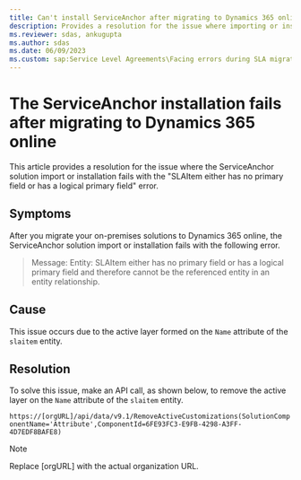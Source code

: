 ```yaml
---
title: Can't install ServiceAnchor after migrating to Dynamics 365 online
description: Provides a resolution for the issue where importing or installing the ServiceAnchor solution fails with an error after you migrate your on-premises solutions to Dynamics 365 online.
ms.reviewer: sdas, ankugupta
ms.author: sdas
ms.date: 06/09/2023
ms.custom: sap:Service Level Agreements\Facing errors during SLA migration
---
```

# The ServiceAnchor installation fails after migrating to Dynamics 365 online

This article provides a resolution for the issue where the ServiceAnchor solution import or installation fails with the "SLAItem either has no primary field or has a logical primary field" error.

## Symptoms

After you migrate your on-premises solutions to Dynamics 365 online, the ServiceAnchor solution import or installation fails with the following error.

> Message: Entity: SLAItem either has no primary field or has a logical primary field and therefore cannot be the referenced entity in an entity relationship.

## Cause

This issue occurs due to the active layer formed on the `Name` attribute of the `slaitem` entity.

## Resolution

To solve this issue, make an API call, as shown below, to remove the active layer on the `Name` attribute of the `slaitem` entity.

`https://[orgURL]/api/data/v9.1/RemoveActiveCustomizations(SolutionComponentName='Attribute',ComponentId=6FE93FC3-E9FB-4298-A3FF-4D7EDF8BAFE8)`

> [!NOTE]
> Replace [orgURL] with the actual organization URL.
